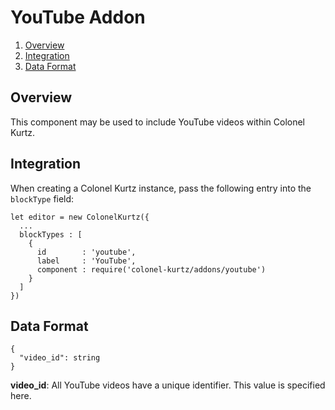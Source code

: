 # YouTube Addon

1. [Overview](#overview)
2. [Integration](#integration)
3. [Data Format](#data-format)

## Overview

This component may be used to include YouTube videos within Colonel Kurtz.

## Integration

When creating a Colonel Kurtz instance, pass the following entry into
the `blockType` field:

    let editor = new ColonelKurtz({
      ...
      blockTypes : [
        {
          id        : 'youtube',
          label     : 'YouTube',
          component : require('colonel-kurtz/addons/youtube')
        }
      ]
    })

## Data Format

    {
      "video_id": string
    }

**video_id**: All YouTube videos have a unique identifier. This value is specified here.
